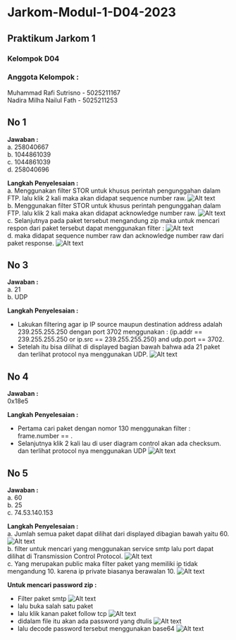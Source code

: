 # Jarkom-Modul-1-D04-2023


## Praktikum Jarkom 1 

### Kelompok D04
### Anggota Kelompok :
Muhammad Rafi Sutrisno - 5025211167 <br/>
Nadira Milha Nailul Fath - 5025211253

## No 1
**Jawaban :** <br/>
a. 258040667<br/>
b. 1044861039<br/>
c. 1044861039<br/>
d. 258040696

**Langkah Penyelesaian :**<br/>
a. Menggunakan filter STOR untuk khusus perintah pengunggahan dalam FTP. lalu klik 2 kali maka akan didapat sequence number raw.
![Alt text](url)<br/>
b. Menggunakan filter STOR untuk khusus perintah pengunggahan dalam FTP. lalu klik 2 kali maka akan didapat acknowledge number raw.
![Alt text](url)<br/>
c. Selanjutnya pada paket tersebut mengandung zip maka untuk mencari respon dari paket tersebut dapat menggunakan filter :
![Alt text](url)<br/>
d. maka didapat  sequence number raw dan acknowledge number raw dari paket response.
![Alt text](url)<br/>

## No 3
**Jawaban :** <br/>
a. 21<br/>
b. UDP

**Langkah Penyelesaian :**
- Lakukan filtering agar ip IP source maupun destination address adalah 239.255.255.250 dengan port 3702 menggunakan : (ip.addr == 239.255.255.250 or ip.src == 239.255.255.250) and udp.port == 3702.<br/>
- Setelah itu bisa dilihat di displayed bagian bawah bahwa ada 21 paket 
dan terlihat protocol nya menggunakan UDP.
![Alt text](url)

## No 4
**Jawaban :** <br/>
0x18e5

**Langkah Penyelesaian :**
- Pertama cari paket dengan nomor 130 menggunakan filter : frame.number == .<br/>
- Selanjutnya klik 2 kali lau di user diagram control akan ada checksum.
dan terlihat protocol nya menggunakan UDP
![Alt text](url)

## No 5
**Jawaban :** <br/>
a. 60<br/>
b. 25<br/>
c. 74.53.140.153


**Langkah Penyelesaian :** <br/>
a. Jumlah semua paket dapat dilihat dari displayed dibagian bawah yaitu 60.
![Alt text](url)<br/>
b. filter untuk mencari yang menggunakan service smtp lalu port dapat dilihat di Transmission Control Protocol.
![Alt text](url)<br/>
c. Yang merupakan public maka filter paket yang memiliki ip tidak mengandung 10. karena ip private biasanya berawalan 10.
![Alt text](url)

**Untuk mencari password zip :**
- Filter paket smtp
![Alt text](url)<br/>
- lalu buka salah satu paket<br/>
- lalu klik kanan paket follow tcp
![Alt text](url)<br/>
- didalam file itu akan ada password yang dtulis
![Alt text](url)<br/>
- lalu decode password tersebut menggunakan base64 
![Alt text](url)